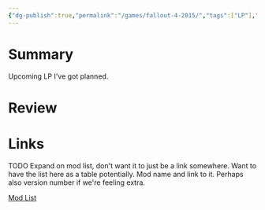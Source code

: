 ```yaml
---
{"dg-publish":true,"permalink":"/games/fallout-4-2015/","tags":["LP"],"created":"2024-03-17","updated":"2024-04-11"}
---
```



# Summary

Upcoming LP I've got planned.

# Review

# Links

TODO Expand on mod list, don't want it to just be a link somewhere. Want to have the list here as a table potentially. Mod name and link to it. Perhaps also version number if we're feeling extra.

[Mod List](https://next.nexusmods.com/fallout4/collections/7hp8z8/revisions/1?utm_source=copy&utm_medium=social&utm_campaign=share_collection&utm_source=copy&utm_medium=social&utm_campaign=share_collection)
